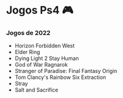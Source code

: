 # Jogos Ps4 :video_game:

### Jogos de 2022

- Horizon Forbidden West
- Elder Ring
- Dying Light 2 Stay Human
- God of War Ragnarok
- Stranger of Paradise: Final Fantasy Origin
- Tom Clancy's Rainbow Six Extraction
- Stray
- Salt and Sacrifice

